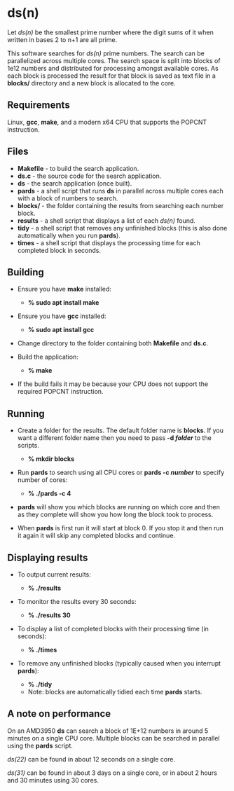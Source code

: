 # ds(n)
Let *ds(n)* be the smallest prime number where the digit sums of it when written in bases 2 to n+1 are all prime.

This software searches for *ds(n)* prime numbers. The search can be parallelized across multiple cores.
The search space is split into blocks of 1e12 numbers and distributed for processing amongst available cores.
As each block is processed the result for that block is saved as text file in a **blocks/** directory and a new block is allocated to the core.

## Requirements
Linux, **gcc**, **make**, and a modern x64 CPU that supports the POPCNT instruction.


## Files
* **Makefile** - to build the search application.
* **ds.c**     - the source code for the search application.
* **ds**       - the search application (once built).
* **pards**    - a shell script that runs **ds** in parallel across multiple cores each with a block of numbers to search.
* **blocks/**  - the folder containing the results from searching each number block.
* **results**  - a shell script that displays a list of each *ds(n)* found.
* **tidy**     - a shell script that removes any unfinished blocks (this is also done automatically when you run **pards**).
* **times**    - a shell script that displays the processing time for each completed block in seconds.


## Building
* Ensure you have **make** installed: 
  * **% sudo apt install make**

* Ensure you have **gcc** installed:
  * **% sudo apt install gcc**

* Change directory to the folder containing both **Makefile** and **ds.c**.

* Build the application:
  * **% make**

* If the build fails it may be because your CPU does not support the required POPCNT instruction.


## Running
* Create a folder for the results. The default folder name is **blocks**. If you want a different folder name then you need to pass **-d _folder_** to the scripts.
  * **% mkdir blocks**

* Run **pards** to search using all CPU cores or **pards -c _number_** to specify number of cores:
  * **% ./pards -c 4**

* **pards** will show you which blocks are running on which core and then as they complete will show you how long the block took to process.

* When **pards** is first run it will start at block 0. If you stop it and then run it again it will skip any completed blocks and continue.


## Displaying results
* To output current results:
  * **% ./results**

* To monitor the results every 30 seconds:
  * **% ./results 30**

* To display a list of completed blocks with their processing time (in seconds):
  * **% ./times**

* To remove any unfinished blocks (typically caused when you interrupt **pards**):
  * **% ./tidy**
  * Note: blocks are automatically tidied each time **pards** starts.


## A note on performance
On an AMD3950 **ds** can search a block of 1E+12 numbers in around 5 minutes on a single CPU core. Multiple blocks can be searched in parallel using the **pards** script.

*ds(22)* can be found in about 12 seconds on a single core.

*ds(31)* can be found in about 3 days on a single core, or in about 2 hours and 30 minutes using 30 cores.


